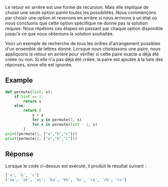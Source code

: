 Le retour en arrière est une forme de récursion. Mais elle implique de choisir une seule option parmi toutes les possibilités. Nous commençons par choisir une option et revenons en arrière si nous arrivons à un état où nous concluons que cette option spécifique ne donne pas la solution requise. Nous répétons ces étapes en passant par chaque option disponible jusqu'à ce que nous obtenions la solution souhaitée.

Voici un exemple de recherche de tous les ordres d'arrangement possibles d'un ensemble de lettres donné. Lorsque nous choisissons une paire, nous appliquons le retour en arrière pour vérifier si cette paire exacte a déjà été créée ou non. Si elle n'a pas déjà été créée, la paire est ajoutée à la liste des réponses, sinon elle est ignorée.

## Example

```python
def permute(list, s):
    if list == 1:
        return s
    else:
        return [ 
            y + x
            for y in permute(1, s)
            for x in permute(list - 1, s)
        ]
print(permute(1, ["a","b","c"]))
print(permute(2, ["a","b","c"]))
```

## Réponse

Lorsque le code ci-dessus est exécuté, il produit le résultat suivant :

```bash
['a', 'b', 'c']
['aa', 'ab', 'ac', 'ba', 'bb', 'bc', 'ca', 'cb', 'cc']
```